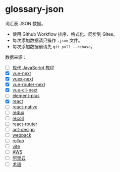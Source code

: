 # glossary-json

词汇表 JSON 数据。

- 使用 Github Workflow 排序、格式化、同步到 Gitee。
- 每次添加数据请只操作 `.json` 文件。
- 每次添加数据前请先 `git pull --rebase`。

数据来源：

- [ ] [现代 JavaScript 教程](https://zh.javascript.info/)
- [x] [vue-next](https://v3.cn.vuejs.org/)
- [x] [vuex-next](https://next.vuex.vuejs.org/zh/)
- [x] [vue-router-next](https://next.router.vuejs.org/zh/)
- [x] [vue-cli-next](https://next.cli.vuejs.org/zh)
- [ ] [element-plus](https://element-plus.gitee.io/zh-CN/)
- [x] [react](https://zh-hans.reactjs.org/)
- [ ] [react-native](https://reactnative.cn/)
- [ ] [redux](https://cn.redux.js.org/)
- [ ] [recoil](https://recoiljs.org/zh-hans/)
- [ ] [react-router](https://react-router.docschina.org/)
- [ ] [ant-design](https://ant.design/)
- [ ] [webpack](https://webpack.docschina.org/)
- [ ] [rollup](https://rollup.docschina.org/guide/zh/)
- [ ] [vite](https://cn.vitejs.dev/)
- [ ] [AWS](https://aws.amazon.com/)
- [ ] [阿里云](https://cn.aliyun.com/)
- [ ] [术语](https://www.termonline.cn/index)
